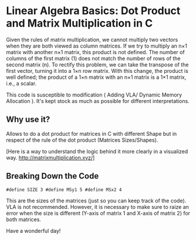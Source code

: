 # Linear Algebra Basics: Dot Product and Matrix Multiplication in C


Given the rules of matrix multiplication, we cannot multiply two vectors when they are both viewed as column matrices. If we try to multiply an n×1 matrix with another n×1 matrix, this product is not defined. The number of columns of the first matrix (1) does not match the number of rows of the second matrix (n). To rectify this problem, we can take the transpose of the first vector, turning it into a 1×n row matrix. With this change, the product is well defined; the product of a 1×n matrix with an n×1 matrix is a 1×1 matrix, i.e., a scalar.

This code is susceptible to modification ( Adding VLA/ Dynamic Memory Allocation ). It's kept stock as much as possible for different interpretations. 

## Why use it?

Allows to do a dot product for matrices in C with different Shape but in respect of the rule of the dot product (Matrices Sizes/Shapes).

[Here is a way to understand the logic behind it more clearly in a visualized way. http://matrixmultiplication.xyz/]


## Breaking Down the Code

`
#define SIZE 3
#define MSy1 5
#define MSx2 4
`

This are the sizes of the matrices (just so you can keep track of the code). VLA is not recommended. However, it is necessary to make sure to raize an error when the size is different (Y-axis of matrix 1 and X-axis of matrix 2) for both matrices.

Have a wonderful day!

